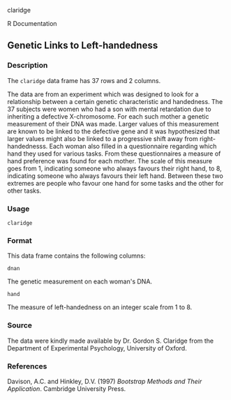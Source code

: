 claridge

R Documentation

##  Genetic Links to Left-handedness

### Description

The `claridge` data frame has 37 rows and 2 columns.

The data are from an experiment which was designed to look for a relationship
between a certain genetic characteristic and handedness. The 37 subjects were
women who had a son with mental retardation due to inheriting a defective
X-chromosome. For each such mother a genetic measurement of their DNA was
made. Larger values of this measurement are known to be linked to the
defective gene and it was hypothesized that larger values might also be linked
to a progressive shift away from right-handednesss. Each woman also filled in
a questionnaire regarding which hand they used for various tasks. From these
questionnaires a measure of hand preference was found for each mother. The
scale of this measure goes from 1, indicating someone who always favours their
right hand, to 8, indicating someone who always favours their left hand.
Between these two extremes are people who favour one hand for some tasks and
the other for other tasks.

### Usage

    
    claridge

### Format

This data frame contains the following columns:

`dnan`

The genetic measurement on each woman's DNA.

`hand`

The measure of left-handedness on an integer scale from 1 to 8.

### Source

The data were kindly made available by Dr. Gordon S. Claridge from the
Department of Experimental Psychology, University of Oxford.

### References

Davison, A.C. and Hinkley, D.V. (1997) _Bootstrap Methods and Their
Application_. Cambridge University Press.

